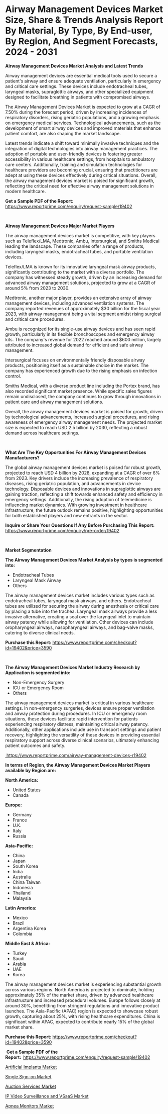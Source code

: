 <p><h1>Airway Management Devices Market Size, Share & Trends Analysis Report By Material, By Type, By End-user, By Region, And Segment Forecasts, 2024 - 2031</h1></p><p><strong>Airway Management Devices Market Analysis and Latest Trends</strong></p>
<p><p>Airway management devices are essential medical tools used to secure a patient's airway and ensure adequate ventilation, particularly in emergency and critical care settings. These devices include endotracheal tubes, laryngeal masks, supraglottic airways, and other specialized equipment designed to facilitate breathing in patients with compromised airways.</p><p>The Airway Management Devices Market is expected to grow at a CAGR of 7.50% during the forecast period, driven by increasing incidences of respiratory disorders, rising geriatric populations, and a growing emphasis on emergency medical services. Technological advancements, such as the development of smart airway devices and improved materials that enhance patient comfort, are also shaping the market landscape. </p><p>Latest trends indicate a shift toward minimally invasive techniques and the integration of digital technologies into airway management practices. The adoption of portable and user-friendly devices is fostering greater accessibility in various healthcare settings, from hospitals to ambulatory care centers. Additionally, training and simulation technologies for healthcare providers are becoming crucial, ensuring that practitioners are adept at using these devices effectively during critical situations. Overall, the airway management devices market is poised for significant growth, reflecting the critical need for effective airway management solutions in modern healthcare.</p></p>
<p><strong>Get a Sample PDF of the Report:&nbsp;</strong> <a href="https://www.reportprime.com/enquiry/request-sample/19402?utm_campaign=1864&utm_medium=2&utm_source=Github&utm_content=ia&utm_term=23112024&utm_id=airway-management-devices">https://www.reportprime.com/enquiry/request-sample/19402</a></p>
<p>&nbsp;</p>
<p><strong>Airway Management Devices Major Market Players</strong></p>
<p><p>The airway management devices market is competitive, with key players such as Teleflex/LMA, Medtronic, Ambu, Intersurgical, and Smiths Medical leading the landscape. These companies offer a range of products, including laryngeal masks, endotracheal tubes, and portable ventilation devices.</p><p>Teleflex/LMA is known for its innovative laryngeal mask airway products, significantly contributing to the market with a diverse portfolio. The company has witnessed steady growth, driven by an increasing demand for advanced airway management solutions, projected to grow at a CAGR of around 5% from 2023 to 2030.</p><p>Medtronic, another major player, provides an extensive array of airway management devices, including advanced ventilation systems. The company reported revenues of approximately $30 billion for the fiscal year 2023, with airway management being a vital segment amidst rising surgical and critical care procedures.</p><p>Ambu is recognized for its single-use airway devices and has seen rapid growth, particularly in its flexible bronchoscopes and emergency airway kits. The company's revenue for 2022 reached around $600 million, largely attributed to increased global demand for efficient and safe airway management.</p><p>Intersurgical focuses on environmentally friendly disposable airway products, positioning itself as a sustainable choice in the market. The company has experienced growth due to the rising emphasis on infection control.</p><p>Smiths Medical, with a diverse product line including the Portex brand, has also recorded significant market presence. While specific sales figures remain undisclosed, the company continues to grow through innovations in patient care and airway management solutions.</p><p>Overall, the airway management devices market is poised for growth, driven by technological advancements, increased surgical procedures, and rising awareness of emergency airway management needs. The projected market size is expected to reach USD 2.5 billion by 2030, reflecting a robust demand across healthcare settings.</p></p>
<p>&nbsp;</p>
<p><strong>What Are The Key Opportunities For Airway Management Devices Manufacturers?</strong></p>
<p><p>The global airway management devices market is poised for robust growth, projected to reach USD 4 billion by 2028, expanding at a CAGR of over 6% from 2023. Key drivers include the increasing prevalence of respiratory diseases, rising geriatric population, and advancements in device technology. Disposable devices and innovations in supraglottic airways are gaining traction, reflecting a shift towards enhanced safety and efficiency in emergency settings. Additionally, the rising adoption of telemedicine is influencing market dynamics. With growing investment in healthcare infrastructure, the future outlook remains positive, highlighting opportunities for both established players and new entrants in the sector.</p></p>
<p><strong>Inquire or Share Your Questions If Any Before Purchasing This Report:</strong> <a href="https://www.reportprime.com/enquiry/pre-order/19402?utm_campaign=1864&utm_medium=2&utm_source=Github&utm_content=ia&utm_term=23112024&utm_id=airway-management-devices">https://www.reportprime.com/enquiry/pre-order/19402</a></p>
<p>&nbsp;</p>
<p><strong>Market Segmentation</strong></p>
<p><strong>The Airway Management Devices Market Analysis by types is segmented into:</strong></p>
<p><ul><li>Endotracheal Tubes</li><li>Laryngeal Mask Airway</li><li>Others</li></ul></p>
<p><p>The airway management devices market includes various types such as endotracheal tubes, laryngeal mask airways, and others. Endotracheal tubes are utilized for securing the airway during anesthesia or critical care by placing a tube into the trachea. Laryngeal mask airways provide a less invasive alternative, creating a seal over the laryngeal inlet to maintain airway patency while allowing for ventilation. Other devices can include oropharyngeal airways, nasopharyngeal airways, and bag-valve masks, catering to diverse clinical needs.</p></p>
<p><strong>Purchase this Report:&nbsp;</strong><a href="https://www.reportprime.com/checkout?id=19402&price=3590&utm_campaign=1864&utm_medium=2&utm_source=Github&utm_content=ia&utm_term=23112024&utm_id=airway-management-devices">https://www.reportprime.com/checkout?id=19402&price=3590</a></p>
<p>&nbsp;</p>
<p><strong>The Airway Management Devices Market Industry Research by Application is segmented into:</strong></p>
<p><ul><li>Non-Emergency Surgery</li><li>ICU or Emergency Room</li><li>Others</li></ul></p>
<p><p>The airway management devices market is critical in various healthcare settings. In non-emergency surgeries, devices ensure proper ventilation and airway protection during procedures. In ICU or emergency room situations, these devices facilitate rapid intervention for patients experiencing respiratory distress, maintaining critical airway patency. Additionally, other applications include use in transport settings and patient recovery, highlighting the versatility of these devices in providing essential respiratory support across diverse clinical scenarios, ultimately enhancing patient outcomes and safety.</p></p>
<p><a href="https://www.reportprime.com/airway-management-devices-r19402?utm_campaign=1864&utm_medium=2&utm_source=Github&utm_content=ia&utm_term=23112024&utm_id=airway-management-devices">&nbsp;https://www.reportprime.com/airway-management-devices-r19402</a></p>
<p><strong>In terms of Region, the Airway Management Devices Market Players available by Region are:</strong></p>
<p>
    <p> <strong> North America: </strong>
        <ul>
            <li>United States</li>
            <li>Canada</li>
        </ul>
        </p> 
    <p> <strong> Europe: </strong>
        <ul>
            <li>Germany</li>
            <li>France</li>
            <li>U.K.</li>
            <li>Italy</li>
            <li>Russia</li>
        </ul>
        </p> 
    <p> <strong> Asia-Pacific: </strong>
        <ul>
            <li>China</li>
            <li>Japan</li>
            <li>South Korea</li>
            <li>India</li>
            <li>Australia</li>
            <li>China Taiwan</li>
            <li>Indonesia</li>
            <li>Thailand</li>
            <li>Malaysia</li>
        </ul>
        </p> 
    <p> <strong> Latin America: </strong>
        <ul>
            <li>Mexico</li>
            <li>Brazil</li>
            <li>Argentina Korea</li>
            <li>Colombia</li>
        </ul>
        </p> 
    <p> <strong> Middle East & Africa: </strong>
        <ul>
            <li>Turkey</li>
            <li>Saudi</li>
            <li>Arabia</li>
            <li>UAE</li>
            <li>Korea</li>
        </ul>
    </p>
    </p>
<p><p>The airway management devices market is experiencing substantial growth across various regions. North America is projected to dominate, holding approximately 35% of the market share, driven by advanced healthcare infrastructure and increased procedural volumes. Europe follows closely at around 30%, benefitting from stringent regulations and innovative product launches. The Asia-Pacific (APAC) region is expected to showcase robust growth, capturing about 25%, with rising healthcare expenditures. China is significant within APAC, expected to contribute nearly 15% of the global market share.</p></p>
<p><strong>Purchase this Report: </strong><a href="https://www.reportprime.com/checkout?id=19402&price=3590&utm_campaign=1864&utm_medium=2&utm_source=Github&utm_content=ia&utm_term=23112024&utm_id=airway-management-devices">https://www.reportprime.com/checkout?id=19402&price=3590</a></p>
<p>&nbsp;<strong>Get a Sample PDF of the Report:&nbsp;&nbsp;</strong><a href="https://www.reportprime.com/enquiry/request-sample/19402?utm_campaign=1864&utm_medium=2&utm_source=Github&utm_content=ia&utm_term=23112024&utm_id=airway-management-devices">https://www.reportprime.com/enquiry/request-sample/19402</a></p>
<p><strong></strong></p>
<p><p><a href="https://www.linkedin.com/pulse/artificial-implants-market-in-depth-report-size-share-hapve?utm_campaign=1864&utm_medium=2&utm_source=Github&utm_content=ia&utm_term=23112024&utm_id=airway-management-devices">Artificial Implants Market</a></p><p><a href="https://issuu.com/reportprime-2/docs/single-sign-on-market-size-2030.ppt_c80152c413e37c?utm_campaign=1864&utm_medium=2&utm_source=Github&utm_content=ia&utm_term=23112024&utm_id=airway-management-devices">Single Sign-on Market</a></p><p><a href="https://www.linkedin.com/pulse/auction-services-market-outlook-115-cagr-forecast-from-2024-3at1c?utm_campaign=1864&utm_medium=2&utm_source=Github&utm_content=ia&utm_term=23112024&utm_id=airway-management-devices">Auction Services Market</a></p><p><a href="https://issuu.com/reportprime-2/docs/ip-video-surveillance-and-vsaas-mar_9e1f84eb647aa7?utm_campaign=1864&utm_medium=2&utm_source=Github&utm_content=ia&utm_term=23112024&utm_id=airway-management-devices">IP Video Surveillance and VSaaS Market</a></p><p><a href="https://www.linkedin.com/pulse/detailed-market-research-apnea-monitors-analysis-cagr-119-impact-mcree?utm_campaign=1864&utm_medium=2&utm_source=Github&utm_content=ia&utm_term=23112024&utm_id=airway-management-devices">Apnea Monitors Market</a></p></p>